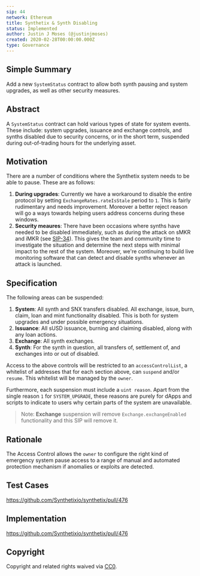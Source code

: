 ```yaml
---
sip: 44
network: Ethereum
title: Synthetix & Synth Disabling
status: Implemented
author: Justin J Moses (@justinjmoses)
created: 2020-02-28T00:00:00.000Z
type: Governance
---
```


<!--You can leave these HTML comments in your merged SIP and delete the visible duplicate text guides, they will not appear and may be helpful to refer to if you edit it again. This is the suggested template for new SIPs. Note that an SIP number will be assigned by an editor. When opening a pull request to submit your SIP, please use an abbreviated title in the filename, `sip-draft_title_abbrev.md`. The title should be 44 characters or less.-->

## Simple Summary

<!--"If you can't explain it simply, you don't understand it well enough." Provide a simplified and layman-accessible explanation of the SIP.-->

Add a new `SystemStatus` contract to allow both synth pausing and system upgrades, as well as other security measures.

## Abstract

<!--A short (~200 word) description of the technical issue being addressed.-->

A `SystemStatus` contract can hold various types of state for system events. These include: system upgrades, issuance and exchange controls, and synths disabled due to security concerns, or in the short term, suspended during out-of-trading hours for the underlying asset.

## Motivation

<!--The motivation is critical for SIPs that want to change Synthetix. It should clearly explain why the existing protocol specification is inadequate to address the problem that the SIP solves. SIP submissions without sufficient motivation may be rejected outright.-->

There are a number of conditions where the Synthetix system needs to be able to pause. These are as follows:

1. **During upgrades**: Currently we have a workaround to disable the entire protocol by setting `ExchangeRates.rateIsStale` period to `1`. This is fairly rudimentary and needs improvement. Moreover a better reject reason will go a ways towards helping users address concerns during these windows.
2. **Security meaures**: There have been occasions where synths have needed to be disabled immediately, such as during the attack on sMKR and iMKR (see [SIP-34](./sip-34.md)). This gives the team and community time to investigate the situation and determine the next steps with minimal impact to the rest of the system. Moreover, we're continuing to build live monitoring software that can detect and disable synths whenever an attack is launched.

## Specification

<!--The technical specification should describe the syntax and semantics of any new feature.-->

The following areas can be suspended:

1. **System**: All synth and SNX transfers disabled. All exchange, issue, burn, claim, loan and mint functionality disabled. This is both for system upgrades and under possible emergency situations.
2. **Issuance**: All sUSD issuance, burning and claiming disabled, along with any loan actions.
3. **Exchange**: All synth exchanges.
4. **Synth**: For the synth in question, all transfers of, settlement of, and exchanges into or out of disabled.

Access to the above controls will be restricted to an `accessControlList`, a whitelist of addresses that for each section above, can `suspend` and/or `resume`. This whitelist will be managed by the `owner`.

Furthermore, each suspension must include a `uint reason`. Apart from the single reason `1` for `SYSTEM_UPGRADE`, these reasons are purely for dApps and scripts to indicate to users why certain parts of the system are unavailable.

> Note: **Exchange** suspension will remove `Exchange.exchangeEnabled` functionality and this SIP will remove it.

## Rationale

<!--The rationale fleshes out the specification by describing what motivated the design and why particular design decisions were made. It should describe alternate designs that were considered and related work, e.g. how the feature is supported in other languages. The rationale may also provide evidence of consensus within the community, and should discuss important objections or concerns raised during discussion.-->

The Access Control allows the `owner` to configure the right kind of emergency system pause access to a range of manual and automated protection mechanism if anomalies or exploits are detected.

## Test Cases

<!--Test cases for an implementation are mandatory for SIPs but can be included with the implementation..-->

https://github.com/Synthetixio/synthetix/pull/476

## Implementation

<!--The implementations must be completed before any SIP is given status "Implemented", but it need not be completed before the SIP is "Approved". While there is merit to the approach of reaching consensus on the specification and rationale before writing code, the principle of "rough consensus and running code" is still useful when it comes to resolving many discussions of API details.-->

https://github.com/Synthetixio/synthetix/pull/476

## Copyright

Copyright and related rights waived via [CC0](https://creativecommons.org/publicdomain/zero/1.0/).